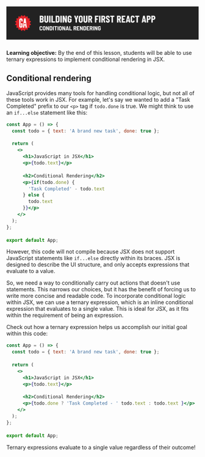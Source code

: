 # ![Building Your First React App - Conditional Rendering](./assets/hero.png)

**Learning objective:** By the end of this lesson, students will be able to use ternary expressions to implement conditional rendering in JSX.

## Conditional rendering

JavaScript provides many tools for handling conditional logic, but not all of these tools work in JSX. For example, let's say we wanted to add a "Task Completed" prefix to our `<p>` tag if `todo.done` is true. We might think to use an `if...else` statement like this:

```jsx
const App = () => {
  const todo = { text: 'A brand new task', done: true };

  return (
    <>
      <h1>JavaScript in JSX</h1>
      <p>{todo.text}</p>

      <h2>Conditional Rendering</h2>
      <p>{if(todo.done) {
        'Task Completed' - todo.text
      } else {
        todo.text
      }}</p>
    </>
  );
};

export default App;
```

However, this code will not compile because JSX does not support JavaScript statements like `if...else` directly within its braces. JSX is designed to describe the UI structure, and only accepts expressions that evaluate to a value.

So, we need a way to conditionally carry out actions that doesn't use statements. This narrows our choices, but it has the benefit of forcing us to write more concise and readable code. To incorporate conditional logic within JSX, we can use a ternary expression, which is an inline conditional expression that evaluates to a single value. This is ideal for JSX, as it fits within the requirement of being an expression.

Check out how a ternary expression helps us accomplish our initial goal within this code:

```jsx
const App = () => {
  const todo = { text: 'A brand new task', done: true };

  return (
    <>
      <h1>JavaScript in JSX</h1>
      <p>{todo.text}</p>

      <h2>Conditional Rendering</h2>
      <p>{todo.done ? 'Task Completed - ' todo.text : todo.text }</p>
    </>
  );
};

export default App;
```

Ternary expressions evaluate to a single value regardless of their outcome!
